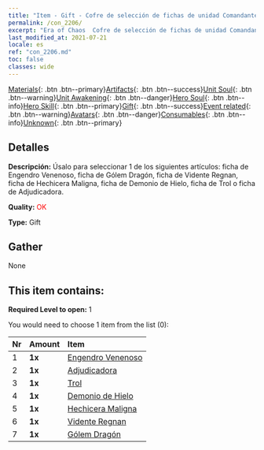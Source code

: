 ```yaml
---
title: "Item - Gift - Cofre de selección de fichas de unidad Comandante"
permalink: /con_2206/
excerpt: "Era of Chaos  Cofre de selección de fichas de unidad Comandante"
last_modified_at: 2021-07-21
locale: es
ref: "con_2206.md"
toc: false
classes: wide
---
```

 [Materials](/ItemsES/){: .btn .btn--primary}[Artifacts](/ItemsES/Artifacts/){: .btn .btn--success}[Unit Soul](/ItemsES/UnitSoul/){: .btn .btn--warning}[Unit Awakening](/ItemsES/UnitAwakening/){: .btn .btn--danger}[Hero Soul](/ItemsES/HeroSoul/){: .btn .btn--info}[Hero Skill](/ItemsES/HeroSkill/){: .btn .btn--primary}[Gift](/ItemsES/Gift/){: .btn .btn--success}[Event related](/ItemsES/Events/){: .btn .btn--warning}[Avatars](/ItemsES/Avatars/){: .btn .btn--danger}[Consumables](/ItemsES/Consumables/){: .btn .btn--info}[Unknown](/ItemsES/Unknown/){: .btn .btn--primary}

## Detalles
 **Descripción:** Úsalo para seleccionar 1 de los siguientes artículos: ficha de Engendro Venenoso, ficha de Gólem Dragón, ficha de Vidente Regnan, ficha de Hechicera Maligna, ficha de Demonio de Hielo, ficha de Trol o ficha de Adjudicadora.

 **Quality:** <span style="color: #FF0000">OK</span>

 **Type:** Gift

## Gather

  None

## This item contains:

 **Required Level to open:** 1

 You would need to choose 1 item from the list (0):

  | Nr | Amount |     Item    |
  |:---|:-------|:------------|
  | 1 |  **1x** | [Engendro Venenoso](/ItemsES/unt_234/) |  | 
  | 2 |  **1x** | [Adjudicadora](/ItemsES/unt_198/) |  | 
  | 3 |  **1x** | [Trol](/ItemsES/unt_225/) |  | 
  | 4 |  **1x** | [Demonio de Hielo](/ItemsES/unt_269/) |  | 
  | 5 |  **1x** | [Hechicera Maligna](/ItemsES/unt_252/) |  | 
  | 6 |  **1x** | [Vidente Regnan](/ItemsES/unt_279/) |  | 
  | 7 |  **1x** | [Gólem Dragón](/ItemsES/unt_243/) |  | 
